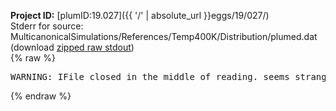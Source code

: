 **Project ID:** [plumID:19.027]({{ '/' | absolute_url }}eggs/19/027/)  
Stderr for source:  MulticanonicalSimulations/References/Temp400K/Distribution/plumed.dat   
(download [zipped raw stdout](plumed.dat.plumed.stdout.txt.zip))  
{% raw %}
<pre>
WARNING: IFile closed in the middle of reading. seems strange!
</pre>
{% endraw %}
